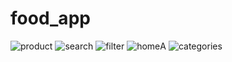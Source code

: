 # food_app
![product](https://github.com/user-attachments/assets/66a5f51e-8bd5-4b7c-be85-642d27cff4bc)
![search](https://github.com/user-attachments/assets/c8d73db8-e142-4f85-a7c3-73b80f78ac1c)
![filter](https://github.com/user-attachments/assets/1c2198a6-e5b0-4b96-9abd-6031145f343f)
![home](https://github.com/user-attachments/assets/d072917a-8335-407e-9839-0f50ff0f1886)A
![categories](https://github.com/user-attachments/assets/966909c6-0540-4c0c-b6d2-96c03c225cd6)
